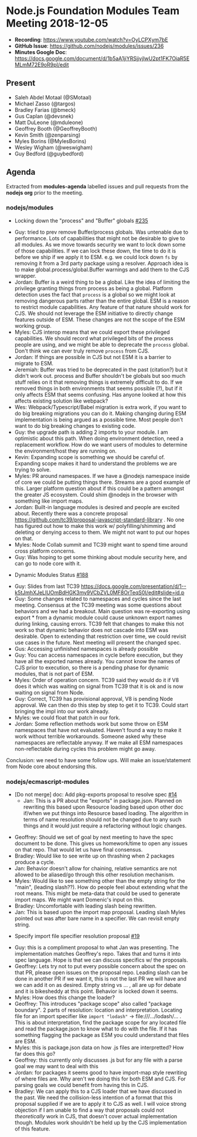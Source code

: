 # Node.js Foundation Modules Team Meeting 2018-12-05

* **Recording**: https://www.youtube.com/watch?v=OyLCPXym7bE
* **GitHub Issue**: https://github.com/nodejs/modules/issues/236
* **Minutes Google Doc**: https://docs.google.com/document/d/1b5aA1jiYRSjjvjIwU2pt1FK7OiaR5EMLmM72E9oR9pI/edit

## Present

- Saleh Abdel Motaal (@SMotaal)
- Michael Zasso (@targos)
- Bradley Farias (@bmeck)
- Gus Caplan (@devsnek)
- Matt DuLeone (@mduleone)
- Geoffrey Booth (@GeoffreyBooth)
- Kevin Smith (@zenparsing)
- Myles Borins (@MylesBorins)
- Wesley Wigham (@weswigham)
- Guy Bedford (@guybedford)

## Agenda

Extracted from **modules-agenda** labelled issues and pull requests from the **nodejs org** prior to the meeting.

### nodejs/modules

* Locking down the "process" and "Buffer" globals [#235](https://github.com/nodejs/modules/issues/235)

- Guy: tried to prev remove Buffer/process globals. Was untenable due to performance. Lots of capabilities that might not be desirable to give to all modules. As we move towards security we want to lock down some of those capabilities. If we can lock these down, the time to do it is before we ship if we apply it to ESM. e.g. we could lock down `fs` by removing it from a 3rd party package using a resolver. Approach idea is to make global.process/global.Buffer warnings and add them to the CJS wrapper.
- Jordan: Buffer is a weird thing to be a global. Like the idea of limiting the privilege granting things from process as being a global. Platform detection uses the fact that `process` is a global so we might look at removing dangerous parts rather than the entire global. ESM is a reason to restrict module capabilities. Any feature of that nature should work for CJS. We should not leverage the ESM initiative to directly change features outside of ESM. These changes are not the scope of the ESM working group.
- Myles: CJS interop means that we could export these privileged capabilities. We should record what privileged bits of the process people are using, and we might be able to deprecate the `process` global. Don't think we can ever truly remove `process` from CJS.
- Jordan: If things are possible in CJS but not ESM it is a barrier to migrate to ESM.
- Jeremiah: Buffer was tried to be deprecated in the past (citation?) but it didn't work out. process and Buffer shouldn't be globals but soo much stuff relies on it that removing things is extremely difficult to do. If we removed things in both environments that seems possible (?), but if it only affects ESM that seems confusing. Has anyone looked at how this affects existing solution like webpack?
- Wes: Webpack/Typescript/Babel migration is extra work, if you want to do big breaking migrations you can do it. Making changing during ESM implementation is being argued as a possible time. Most people don't want to do big breaking changes to existing code.
- Guy: the upgrade path is adding 2 imports to your module. I am optimistic about this path. When doing environment detection, need a replacement workflow. How do we want users of modules to determine the environment/host they are running on.
- Kevin: Expanding scope is something we should be careful of. Expanding scope makes it hard to understand the problems we are trying to solve.
- Myles: PR around namespaces. If we have a @nodejs namespace inside of core we could be putting things there. Streams are a good example of this. Larger platform question about if this could be a pattern amongst the greater JS ecosystem. Could shim @nodejs in the browser with something like import maps.
- Jordan: Built-in language modules is desired and people are excited about. Recently there was a concrete proposal https://github.com/tc39/proposal-javascript-standard-library . No one has figured out how to make this work w/ polyfilling/shimming and deleting or denying access to them. We might not want to put our hopes on that.
- Myles: Node Collab summit and TC39 might want to spend time around cross platform concerns.
- Guy: Was hoping to get some thinking about module security here, and can go to node core with it.

* Dynamic Modules Status [#188](https://github.com/nodejs/modules/issues/188)

- Guy: Slides from last TC39 https://docs.google.com/presentation/d/1--k5tJmhXJeLlUOmBdHGK3my9VCbZVL0MF8OrTeqS0I/edit#slide=id.p
- Guy: Some changes related to namespaces and cycles since the last meeting. Consensus at the TC39 meeting was some questions about behaviors and we had a breakout. Main question was re-exporting using export * from a dynamic module could cause unknown export names during linking, causing errors. TC39 felt that changes to make this not work so that dynamic behavior does not cascade into ESM was desirable. Open to extending that restriction over time, we could revisit use cases in the future. Next meeting will present the changed spec.
- Gus: Accessing unfinished namespaces is already possible
- Guy: You can access namespaces in cycle before execution, but they have all the exported names already. You cannot know the names of CJS prior to execution, so there is a pending phase for dynamic modules, that is not part of ESM.
- Myles: Order of operation concern. TC39 said they would do it if V8 does it which was waiting on signal from TC39 that it is ok and is now waiting on signal from Node.
- Guy: Correct, TC39 has provisional approval, V8 is pending Node approval. We can then do this step by step to get it to TC39. Could start bringing the impl into our work already.
- Myles: we could float that patch in our fork.
- Jordan: Some reflection methods work but some throw on ESM namespaces that have not evaluated. Haven't found a way to make it work without terrible workarounds. Someone asked why these namespaces are reflectable anyway. If we make all ESM namespaces non-reflectable during cycles this problem might go away.

Conclusion: we need to have some follow ups. Will make an issue/statement from Node core about endorsing this.

### nodejs/ecmascript-modules

* \[Do not merge\] doc: Add pkg-exports proposal to resolve spec [#14](https://github.com/nodejs/ecmascript-modules/pull/14)
  - Jan: This is a PR about the "exports" in package.json. Planned on rewriting this based upon Resource loading based upon other doc if/when we put things into Resource based loading. The algorithm in terms of name resolution should not be changed due to any such things and it would just require a refactoring without logic changes.
- Geoffrey: Should we set of goal by next meeting to have the spec document to be done. This gives us homework/time to open any issues on that repo. That would let us have final consensus.
- Bradley: Would like to see write up on thrashing when 2 packages produce a cycle.
- Jan: Behavior doesn't allow for chaining, relative semantics are not allowed to be aliased/go through this other resolution mechanism.
- Myles: Would like to see something other than the empty string for the "main", (leading slash??). How do people feel about extending what the root means. This might be meta-data that could be used to generate import maps. We might want Domenic's input on this.
- Bradley: Uncomfortable with leading slash being rewritten.
- Jan: This is based upon the import map proposal. Leading slash Myles pointed out was after bare name in a specifier. We can revisit empty string.

* Specify import file specifier resolution proposal [#19](https://github.com/nodejs/ecmascript-modules/pull/19)

- Guy: this is a compliment proposal to what Jan was presenting. The implementation matches Geoffrey's repo. Takes that and turns it into spec language. Hope is that we can discuss specifics w/ the proposals. 
- Geoffrey: Lets try not to put every possible concern about the spec on that PR, please open issues on the proposal repo. Leading slash can be done in another PR if we want it, this is not the last PR we will have and we can add it on as desired. Empty string vs … , all are up for debate and it is bikesheddy at this point. Behavior is locked down it seems.
- Myles: How does this change the loader?
- Geoffrey: This introduces "package scope" also called "package boundary". 2 parts of resolution: location and interpretation. Locating file for an import specifier like `import "lodash"` -> file:///…/lodash/… . This is about interpretation, find the package scope for any located file and read the package.json to know what to do with the file. If it has something flagging the package as ESM you could understand that files are ESM.
- Myles: this is package.json data on how .js files are interpretted? How far does this go?
- Geoffrey: this currently only discusses .js but for any file with a parse goal we may want to deal with this
- Jordan: for packages it seems good to have import-map style rewriting of where files are. Why aren't we doing this for both ESM and CJS. For parsing goals we could benefit from having this in CJS.
- Bradley: We can apply this to a CJS loader that we have discussed in the past. We need the collision-less intention of a format that this proposal supplied if we are to apply it to CJS as well. I will voice strong objection if I am unable to find a way that proposals could not *theoretically* work in CJS, that doesn't cover actual implementation though. Modules work shouldn't be held up by the CJS implementation of this feature.
